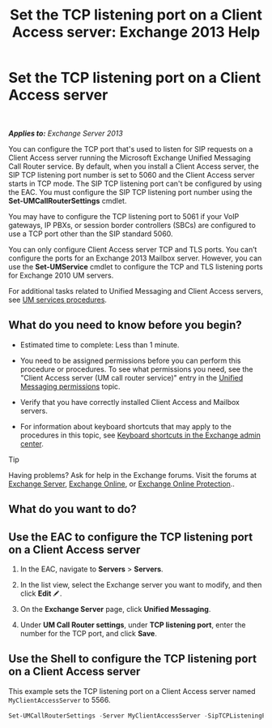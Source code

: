 ﻿---
title: 'Set the TCP listening port on a Client Access server: Exchange 2013 Help'
TOCTitle: Set the TCP listening port on a Client Access server
ms:assetid: 5f48f21a-d8d4-48b2-868f-9a3647693841
ms:mtpsurl: https://technet.microsoft.com/en-us/library/JJ673530(v=EXCHG.150)
ms:contentKeyID: 49315433
ms.date: 12/09/2016
mtps_version: v=EXCHG.150
---

# Set the TCP listening port on a Client Access server

 

_**Applies to:** Exchange Server 2013_


You can configure the TCP port that's used to listen for SIP requests on a Client Access server running the Microsoft Exchange Unified Messaging Call Router service. By default, when you install a Client Access server, the SIP TCP listening port number is set to 5060 and the Client Access server starts in TCP mode. The SIP TCP listening port can't be configured by using the EAC. You must configure the SIP TCP listening port number using the **Set-UMCallRouterSettings** cmdlet.

You may have to configure the TCP listening port to 5061 if your VoIP gateways, IP PBXs, or session border controllers (SBCs) are configured to use a TCP port other than the SIP standard 5060.

You can only configure Client Access server TCP and TLS ports. You can’t configure the ports for an Exchange 2013 Mailbox server. However, you can use the **Set-UMService** cmdlet to configure the TCP and TLS listening ports for Exchange 2010 UM servers.

For additional tasks related to Unified Messaging and Client Access servers, see [UM services procedures](um-services-procedures-exchange-2013-help.md).

## What do you need to know before you begin?

  - Estimated time to complete: Less than 1 minute.

  - You need to be assigned permissions before you can perform this procedure or procedures. To see what permissions you need, see the "Client Access server (UM call router service)" entry in the [Unified Messaging permissions](unified-messaging-permissions-exchange-2013-help.md) topic.

  - Verify that you have correctly installed Client Access and Mailbox servers.

  - For information about keyboard shortcuts that may apply to the procedures in this topic, see [Keyboard shortcuts in the Exchange admin center](keyboard-shortcuts-in-the-exchange-admin-center-exchange-online-protection-help.md).


> [!TIP]
> Having problems? Ask for help in the Exchange forums. Visit the forums at <A href="https://go.microsoft.com/fwlink/p/?linkid=60612">Exchange Server</A>, <A href="https://go.microsoft.com/fwlink/p/?linkid=267542">Exchange Online</A>, or <A href="https://go.microsoft.com/fwlink/p/?linkid=285351">Exchange Online Protection</A>..



## What do you want to do?

## Use the EAC to configure the TCP listening port on a Client Access server

1.  In the EAC, navigate to **Servers** \> **Servers**.

2.  In the list view, select the Exchange server you want to modify, and then click **Edit** ![Edit icon](images/JJ218640.6f53ccb2-1f13-4c02-bea0-30690e6ea71d(EXCHG.150).gif "Edit icon").

3.  On the **Exchange Server** page, click **Unified Messaging**.

4.  Under **UM Call Router settings**, under **TCP listening port**, enter the number for the TCP port, and click **Save**.

## Use the Shell to configure the TCP listening port on a Client Access server

This example sets the TCP listening port on a Client Access server named `MyClientAccessServer` to 5566.

```powershell
Set-UMCallRouterSettings -Server MyClientAccessServer -SipTCPListeningPort 5566
```

